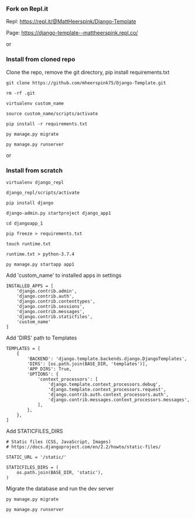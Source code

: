 ### Fork on Repl.it

Repl: https://repl.it/@MattHeerspink/Django-Template

Page: https://django-template--mattheerspink.repl.co/

or

### Install from cloned repo
Clone the repo, remove the git directory, pip install requirements.txt
```
git clone https://github.com/mheerspink75/Django-Template.git

rm -rf .git

virtualenv custom_name

source custom_name/scripts/activate

pip install -r requirements.txt

py manage.py migrate

py manage.py runserver
```
or

### Install from scratch
```
virtualenv django_repl

django_repl/scripts/activate

pip install django

django-admin.py startproject django_app1

cd djangoapp_1

pip freeze > requirements.txt

touch runtime.txt

runtime.txt > python-3.7.4

py manage.py startapp app1
```
Add 'custom_name' to installed apps in settings
```
INSTALLED_APPS = [
    'django.contrib.admin',
    'django.contrib.auth',
    'django.contrib.contenttypes',
    'django.contrib.sessions',
    'django.contrib.messages',
    'django.contrib.staticfiles',
    'custom_name'
]
```
Add 'DIRS' path to Templates
```
TEMPLATES = [
    {
        'BACKEND': 'django.template.backends.django.DjangoTemplates',
        'DIRS': [os.path.join(BASE_DIR, 'templates')],
        'APP_DIRS': True,
        'OPTIONS': {
            'context_processors': [
                'django.template.context_processors.debug',
                'django.template.context_processors.request',
                'django.contrib.auth.context_processors.auth',
                'django.contrib.messages.context_processors.messages',
            ],
        },
    },
]
```
Add STATICFILES_DIRS
```
# Static files (CSS, JavaScript, Images)
# https://docs.djangoproject.com/en/2.2/howto/static-files/

STATIC_URL = '/static/'

STATICFILES_DIRS = (
    os.path.join(BASE_DIR, 'static'),
)
```
Migrate the database and run the dev server
```
py manage.py migrate

py manage.py runserver

```
